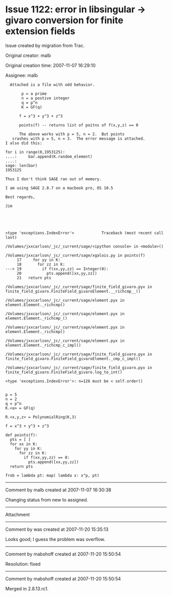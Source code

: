 # Issue 1122: error in libsingular -> givaro conversion for finite extension fields

Issue created by migration from Trac.

Original creator: malb

Original creation time: 2007-11-07 16:29:10

Assignee: malb


```
  Attached is a file with odd behavior.

       p = a prime
       n = a postive integer
       q = p^n
       K = GF(q)

      f = x^3 + y^3 + z^3

      points(f) -- returns list of poitns of f(x,y,z) == 0

      The above works with p = 5, n = 2.  But points
   crashes with p = 5, n = 3.  The error message is attached.
I also did this:

for i in range(0,1953125):
....:     bar.append(K.random_element)
....:
sage: len(bar)
1953125

Thus I don't think SAGE ran out of memory.

I am using SAGE 2.8.7 on a macbook pro, OS 10.5

Best regards,

Jim





<type 'exceptions.IndexError'>            Traceback (most recent call
last)

/Volumes/jxxcarlson/_jc/_current/sage/<ipython console> in <module>()

/Volumes/jxxcarlson/_jc/_current/sage/xgalois.py in points(f)
     17     for yy in K:
     18       for zz in K:
---> 19         if f(xx,yy,zz) == Integer(0):
     20           pts.append([xx,yy,zz])
     21   return pts

/Volumes/jxxcarlson/_jc/_current/sage/finite_field_givaro.pyx in
finite_field_givaro.FiniteField_givaroElement.__richcmp__()

/Volumes/jxxcarlson/_jc/_current/sage/element.pyx in
element.Element._richcmp()

/Volumes/jxxcarlson/_jc/_current/sage/element.pyx in
element.Element._richcmp_()

/Volumes/jxxcarlson/_jc/_current/sage/element.pyx in
element.Element._richcmp()

/Volumes/jxxcarlson/_jc/_current/sage/element.pyx in
element.Element._richcmp_c_impl()

/Volumes/jxxcarlson/_jc/_current/sage/finite_field_givaro.pyx in
finite_field_givaro.FiniteField_givaroElement._cmp_c_impl()

/Volumes/jxxcarlson/_jc/_current/sage/finite_field_givaro.pyx in
finite_field_givaro.FiniteField_givaro.log_to_int()

<type 'exceptions.IndexError'>: n=126 must be < self.order()
```



```

p = 5
n = 2
q = p^n
K.<a> = GF(q)

R.<x,y,z> = PolynomialRing(K,3)

f = x^3 + y^3 + z^3

def points(f):
  pts = [ ]
  for xx in K:
    for yy in K:
      for zz in K:
        if f(xx,yy,zz) == 0:
          pts.append([xx,yy,zz])
  return pts

frob = lambda pt: map( lambda x: x^p, pt)
```



---

Comment by malb created at 2007-11-07 16:30:38

Changing status from new to assigned.


---

Attachment


---

Comment by was created at 2007-11-20 15:35:13

Looks good; I guess the problem was overflow.


---

Comment by mabshoff created at 2007-11-20 15:50:54

Resolution: fixed


---

Comment by mabshoff created at 2007-11-20 15:50:54

Merged in 2.8.13.rc1.
